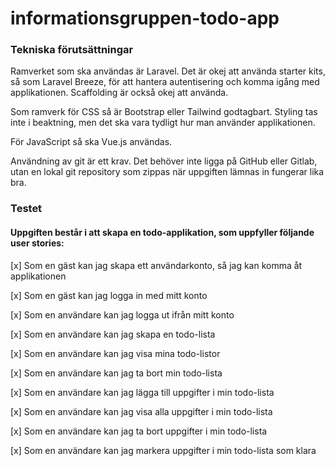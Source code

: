 # informationsgruppen-todo-app
### Tekniska förutsättningar 
Ramverket som ska användas är Laravel. Det är okej att använda starter kits, så som Laravel Breeze, för att hantera autentisering och komma igång med applikationen. Scaffolding är också okej att använda.

Som ramverk för CSS så är Bootstrap eller Tailwind godtagbart. Styling tas inte i beaktning, men det ska vara tydligt hur man använder applikationen.

För JavaScript så ska Vue.js användas.

Användning av git är ett krav. Det behöver inte ligga på GitHub eller Gitlab, utan en lokal git repository som zippas när uppgiften lämnas in fungerar lika bra.

### Testet

#### Uppgiften består i att skapa en todo-applikation, som uppfyller följande user stories:

[x] Som en gäst kan jag skapa ett användarkonto, så jag kan komma åt applikationen

[x] Som en gäst kan jag logga in med mitt konto

[x] Som en användare kan jag logga ut ifrån mitt konto

[x] Som en användare kan jag skapa en todo-lista

[x] Som en användare kan jag visa mina todo-listor

[x] Som en användare kan jag ta bort min todo-lista

[x] Som en användare kan jag lägga till uppgifter i min todo-lista

[x] Som en användare kan jag visa alla uppgifter i min todo-lista

[x] Som en användare kan jag ta bort uppgifter i min todo-lista

[x] Som en användare kan jag markera uppgifter i min todo-lista som klara

